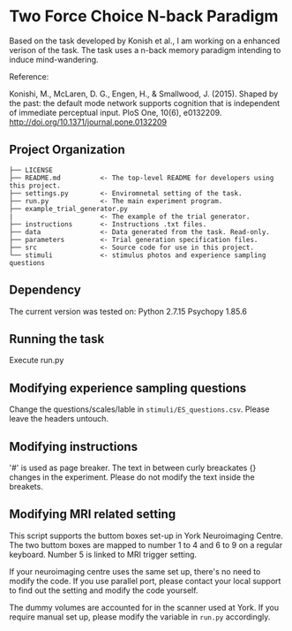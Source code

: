 # Two Force Choice N-back Paradigm
Based on the task developed by Konish et al., I am working on a enhanced verison of the task.
The task uses a n-back memory paradigm intending to induce mind-wandering.

Reference:

Konishi, M., McLaren, D. G., Engen, H., & Smallwood, J. (2015). Shaped by the past: the default mode network supports cognition that is independent of immediate perceptual input. PloS One, 10(6), e0132209. http://doi.org/10.1371/journal.pone.0132209



Project Organization
------------

    ├── LICENSE
    ├── README.md          <- The top-level README for developers using this project.
    ├── settings.py        <- Enviromnetal setting of the task.
    ├── run.py             <- The main experiment program.
    ├── example_trial_generator.py
    |                      <- The example of the trial generator.
    ├── instructions       <- Instructions .txt files.
    ├── data               <- Data generated from the task. Read-only.
    ├── parameters         <- Trial generation specification files.
    ├── src                <- Source code for use in this project.
    └── stimuli            <- stimulus photos and experience sampling questions


## Dependency
The current version was tested on:
Python 2.7.15
Psychopy 1.85.6

## Running the task
Execute run.py


## Modifying experience sampling questions

Change the questions/scales/lable in `stimuli/ES_questions.csv`.
Please leave the headers untouch.

## Modifying instructions
'#' is used as page breaker. 
The text in between curly breackates {} changes in the experiment. Please do not modify the text inside the breakets.

## Modifying MRI related setting
This script supports the buttom boxes set-up in York Neuroimaging Centre.
The two buttom boxes are mapped to number 1 to 4 and 6 to 9 on a regular keyboard.
Number 5 is linked to MRI trigger setting.

If your neuroimaging centre uses the same set up, there's no need to modify the code.
If you use parallel port, please contact your local support to find out the setting and modify the code yourself.

The dummy volumes are accounted for in the scanner used at York.
If you require manual set up, please modify the variable in `run.py` accordingly.


